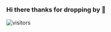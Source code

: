 ### Hi there thanks for dropping by 👋

![visitors](https://visitor-badge.glitch.me/badge?page_id=mrbena.mrbena&left_color=green&right_color=red)

<!--
**MrBenA/mrbena** is a ✨ _special_ ✨ repository because its `README.md` (this file) appears on your GitHub profile.

Here are some ideas to get you started:

- 🔭 I’m currently working on ...
- 🌱 I’m currently learning ...
- 👯 I’m looking to collaborate on ...
- 🤔 I’m looking for help with ...
- 💬 Ask me about ...
- 📫 How to reach me: ...
- 😄 Pronouns: ...
- ⚡ Fun fact: ...
-->
